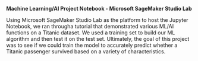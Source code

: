 **Machine Learning/AI Project Notebook - Microsoft SageMaker Studio Lab**

Using Microsoft SageMaker Studio Lab as the platform to host the Jupyter Notebook, we ran througha tutorial that demonstrated various ML/AI functions on a Titanic dataset. We used a training set to build our ML algorithm and then test it on the test set. Ultimately, the goal of this project was to see if we could train the model to accurately predict whether a Titanic passenger survived based on a variety of characteristics.
